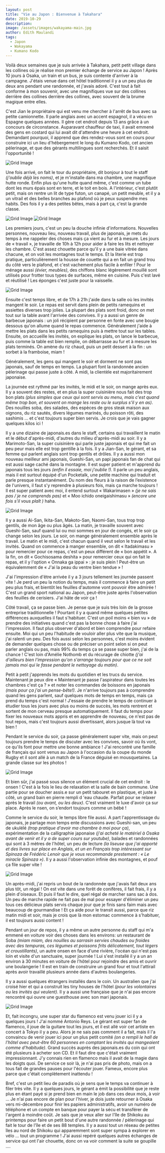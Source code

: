 ```yaml
---
layout: post
title: "Vie au Japon : Bienvenue à Takahara"
date: 2019-10-29
description:
image: /assets/images/wakayama-main.jpg
author: Edith Maulandi
tags:
  - Japon
  - Wakayama
  - Kumano Kodo
---
```


Voilà deux semaines que je suis arrivée à Takahara, petit petit village dans les collines où je réalise mon premier échange de service au Japon ! Après 10 jours à Osaka, un train et un bus, je suis contente d'arriver à la campagne. J'étais venue dans cet hôtel traditionnel il y a un peu plus de deux ans pendant une randonnée, et j'avais adoré. C'est tout à fait conforme à mon souvenir, avec une magnifiques vue sur des collines derrière des collines derrière des collines, avec souvent de la brume magique entre elles.

C'est Jian le propriétaire qui est venu me chercher à l'arrêt de bus avec sa petite camionnette. Il parle anglais avec un accent espagnol, il a vécu en Espagne quelques années. Il gère cet endroit depuis 13 ans grâce à un concours de circonstance. Auparavant chauffeur de taxi, il avait emmené des gens en costard qui lui avait dit d'attendre une heure à cet endroit. Demandant pourquoi, il apprend que des rendez-vous sont en cours pour construire ici un lieu d'hébergement le long du Kumano Kodo, cet ancien pèlerinage, et que des gérants multilingues sont recherchés. Et il saisit l'opportunité !

<img src="/assets/images/wakayama-hutte-4.jpg" alt="Grid Image"/>

Une fois arrivé, on fait le tour du propriétaire, dit bonjour à tout le staff <i>(j'oublie déjà les noms)</i>, et je m'installe dans ma chambre, une magnifique hutte ronde. Enfin plus qu'une hutte quand même, c'est comme un tube dont les murs épais sont en terre, et le toit en bois. A l'intérieur, c'est plutôt petit, mais on rentre un lit de type futon, un canapé, un petit meuble, et il y a un vitrail et des belles branches au plafond où je peux suspendre mes habits. Des fois il y a des petites bêtes, mais à part ça, c'est la grande classe.

<img src="/assets/images/wakayama-hutte-1.jpg" alt="Grid Image"/>

<img src="/assets/images/wakayama-hutte-2.jpg" alt="Grid Image"/>

Les premiers jours, c'est un peu la douche infinie d'informations. Nouvelles personnes, nouveau lieu, nouveau travail, plus de japonais, je mets du temps à me rappeler des choses mais ça vient au fur et à mesure. Les jours de « travail », je travaille de 10h à 12h pour aider à faire les lits et nettoyer les chambre. C'est assez chouette parce qu'il y a une baie vitrée dans chacune, et on voit les montagnes tout le temps. Et la literie est trop pratique, particulièrement la housse de couette qui a en fait un grand trou du côté vers le plafond, et c'est vachement plus facile à enfiler ! Pour le ménage aussi <i>(évier, meubles)</i>, des chiffons blanc légèrement mouillé sont utilisés pour frotter tous types de surfaces, même en cuisine. Puis c'est lavé et réutilisé ! Les éponges c'est juste pour la vaisselle.

<img src="/assets/images/wakayama-hutte-3.jpg" alt="Grid Image"/>

Ensuite c'est temps libre, et de 17h à 21h j'aide dans la salle où les invités mangent le soir. Le repas est servit dans plein de petits ramequins et assiettes diverses trop jolies. La plupart des plats sont froid, donc on met tout sur la table avant l'arrivée des convives. Il y a aussi un genre de barbecue japonais : un joli récipient par personne en fonte avec une bougie dessous qu'on allume quand le repas commence. Généralement j'aide à mettre les plats dans les petits ramequins puis à mettre tout sur les tables. Ensuite, on accueille les invités, on explique les plats, on lance le barbecue, puis comme la table est bien remplie, on débarrasse au fur et à mesure les plats terminés. On amène du riz chaud, puis un petit dessert à la fin : un sorbet à la framboise, miam !

Généralement, les gens qui mangent le soir et dorment ne sont pas japonais, sauf de temps en temps.  La plupart font la randonnée ancien pèlerinage qui passe juste à côté. A midi, la clientèle est majoritairement japonaise.

La journée est rythmé par les invités, le midi et le soir, on mange après eux. Il y a souvent des restes, et en plus la super cuisinière nous fait des trop bon plats <i>(plus simples que ceux qui sont servis au menu, mais c'est quand même trop bon, et souvent on mange les reste ou le surplus s'il y en as)</i>. Des nouilles soba, des salades, des espèces de gros steak maison aux oignons, du riz sautés, divers légumes marinés, du poisson rôti, des sashimis … et c'est toujours super bien servis. Je crois que je vais gagner quelques kilos ici !

Il y a une dizaine de japonais.es dans le staff, certains qui travaillent le matin et le début d'après-midi, d'autres du milieu d'après-midi au soir. Il y a Marimoto-San, la super cuisinière qui parle juste japonais et qui me fait un peu peur mais elle est trop gentille à la fois. Il y a Jian-San, le gérant, et sa femme qui parlent anglais sont trop gentils et drôles. Il y a aussi mon nouveau meilleur ami japonais, Gueshi-San, un papi japonais fan de chat qui est aussi sage caché dans la montagne. Il est super patient et m'apprend du japonais tous les jours <i>(enfin il essaie, moi j'oublie !)</i>. Il parle un peu anglais, mais il est surtout équipé d'un Pocketalk, une petite machine qui traduit et parle presque instantanément. Du nom des fleurs à la raison de l’existence de l'univers, il faut s'y reprendre à plusieurs fois, mais ça marche toujours ! Il est super patient avec moi, il entend surtout « Wakarimasen » <i>(je ne sais pas / je ne comprends pas)</i> et « Moo ichido oneigaishimasu » <i>(encore une fois s'il vous plaît )</i> haha.

<img src="/assets/images/wakayama-kumano-1.jpg" alt="Grid Image"/>

Il y a aussi Ai-San, Ikita-San, Makoto-San, Naomi-San, tous trop trop gentils, de mon âge ou plus âgés. La matin, je travaille souvent avec Gueshi-San, sauf quand lui ou moi sommes en jour de congés, et le soir ça change selon les jours. Le soir, on mange généralement ensemble après le travail. Le matin et le midi, c'est chacun quand il veut selon le travail et les invités. Quand on commence à manger ensemble, on dit « Itadakimasu » pour remercier pour ce repas, c'est un peux différent de « bon appétit ». A la fin, on dit « Gochisosama deshita » pour remercier ceux qui on fait le repas, et il y l'option « Onnaka ga ippai » : je suis plein ! Peut-être un équivalemment de « J'ai la peau du ventre bien tendue » !

J'ai l'impression d'être arrivée il y a 3 jours tellement les journée passent vite ! Je perd un peu la notion du temps, mais il commence à faire un petit peu plus frais, et bientôt les feuilles d'automne vont pouvoir être admirée ! C'est un grand sport national au Japon, peut-être juste après l'observation des feuilles de cerisiers. J'ai hâte de voir ça !

Côté travail, ça se passe bien. Je pense que je suis très loin de la grosse entreprise traditionnelle ! Pourtant il y a quand même quelques petites différences auxquelles il faut s'habituer. C'est un poil moins « bien vu » de prendre des initiatives quand c'est pas la bonne chose à faire j'ai l'impression. Il faut plus observer d'abord et bien comprendre pour refaire ensuite. Moi qui un peu l'habitude de vouloir aller plus vite que la musique, j'ai ralenti un peu. Des fois aussi selon les personnes, c'est moins évident de demander quelques chose ou de préciser un point selon si on peut parler anglais ou pas, mais 99% du temps ça se passe super bien, j'ai de la chance ! C'est loin d'Amélie Nothomb et du récurage de chiotte <i>(j'ai d'ailleurs bien l'impression qu'on s'arrange toujours pour que ce ne soit jamais moi qui le fasse pendant le nettoyage du matin)</i>.

Petit à petit j'apprends les mots du quotidien et les trucs du service. Maintenant je peux dire « Maintenant je passe l'aspirateur dans toutes les chambres c'est ça ? » et noter les commandes de boissons en japonais <i>(mais pour ça j'ai un pense-bête!)</i>. Je n'arrive toujours pas à comprendre quand les gens parlent, sauf quelques mots de temps en temps, mais ça prend du temps c'est normal ! J'essaie de prendre le temps de continuer à étudier tous les jours avec plus ou moins de succès, les mots rentrent et sortent de mon cerveau presque automatiquement. Il faut du temps pour fixer les nouveaux mots appris et en apprendre de nouveau, ce n'est pas de tout repos, mais c'est toujours aussi divertissant, alors jusque là tout va bien !

Pendant le service du soir, ça passe généralement super vite, mais on peut toujours prendre le temps de discuter avec les convives, savoir où ils vont, ce qu'ils font pour mettre une bonne ambiance ! J'ai rencontré une famille de français qui sont venus au Japon à l'occasion du la coupe du monde Rugby et il sont allé à un match de la France déguisé en mousquetaires. La grande classe sur les photos !

<img src="/assets/images/wakayama-onsen.jpg" alt="Grid Image"/>

Et bien sûr, j'ai passé sous silence un élément crucial de cet endroit : le onsen ! C'est à la fois le lieu de relaxation et la salle de bain commune. Une partie pour se doucher assis.e sur un petit tabouret en plastique, et juste à côté, un grand bain en pierre rempli d 'eau chaude. Parfait pour se relaxer après le travail <i>(ou avant, ou les deux)</i>. C'est vraiment le luxe d'avoir ça sur place. Après le nsen, on s’endort toujours comme un bébé !

Comme le service du soir, le temps libre file aussi. A part l'apprentissage du japonais, je partage mon temps ente discussions avec Gueshi-san, un peu de ukulélé <i>(trop pratique d'avoir ma chambre à moi pour ça)</i>, expérimentation de la calligraphie japonaise <i>(j'ai acheté le matériel à Osaka avant de venir et il y a de super cours sur youtube)</i>, balades et randonnées qui sont à 3 mètres de l'hôtel, un peu de lecture <i>(la liseuse que j'ai apporté et des livres sur place en Anglais, et un en Français trop intéressant sur Spinoza de Frédéric Lenoir que je vous recommande prestement : « Le miracle Spinoza »)</i>. Il y a aussi l'observation infinie des montagnes, et pouf ça file super vite !

<img src="/assets/images/wakayama-kumano-2.jpg" alt="Grid Image"/>

Un après-midi, j'ai repris un bout de la randonnée que j'avais fait deux ans plus tôt, un régal ! On est vite dans une forêt de conifères, il fait frais, il y a plein d'oiseaux. Et puis il faut le dire, quel régal de marcher sans sac à dos. Un peu de marche rapide ne fait pas de mal pour essayer d'éliminer un peu tous ces délicieux plats servis chaque jour que je finis sans faim mais avec beaucoup de gourmandise ! Et ça aide pour le transit aussi, parce que riz matin midi et soir, mais je crois que là mon estomac commence à s'habituer, il est toujours aussi content !

Pendant un jour de repos, il y a même un autre personne du staff qui m'a emmené en voiture voir des choses dans les environs: un restaurant de Soba <i>(miam miam, des nouilles au sarrasin servies chaudes ou froides avec des tempuras, ces légumes et poissons frits délicatement, tout légers et croustillants)</i>, un autre onsen en face d'une rivière, l'océan qui n'est pas loin et visite d'un sanctuaire, super journée ! Lui s'est installé il y a un an environ à 30 minutes en voiture de l'hôtel pour rejoindre des amis et ouvrir une boulangerie ! Il est en train de construire un grand four et tout l'attirail après avoir travaillé plusieurs année dans d'autres boulangeries.

Il y a aussi quelques étrangers installés dans le coin. Un australien que j'ai croisé hier et qui a construit les tiny houses de l'hôtel <i>(pour les volontaires ou les invités qui veulent)</i>. Il y a aussi une française que je n'ai pas encore rencontré qui ouvre une guesthouse avec son mari japonais.

<img src="/assets/images/wakayama-kumano-3.jpg" alt="Grid Image"/>

Et, fait incongru, une super star du flamenco est venu jouer ici il y a quelques jours ! J'ai nommé Antonio Reys. Le gérant est super fan de flamenco, il joue de la guitare tout les jours, et il est allé voir cet artiste en concert à Tokyo il y a peu. Alors je ne sais pas comment il a fait, mais il l'a convaincu de venir jouer ici pour un plus petit comité <i>(on a rempli le hall de l'hôtel avec peut-être 60 personnes en comptant les invités qui mangeaient comme d'habitude)</i>. Grand succès auprès des japonais.es du coin qui ont été plusieurs à acheter son CD. Et il faut dire que c'était vraiment impressionnant. J'y connais rien en flamenco mais il avait de la magie dans les doigts quoi. De service ce soir là, je n'ai pas pris de photo, mais on a tous fait de grandes pauses pour l'écouter jouer. Fameux, encore plus parce que c'était complètement inattendu !

Bref, c'est un petit lieu de paradis où je sens que le temps va continuer à filer très vite. Il y a quelques jours, le gérant a émit la possibilité que je reste plus en étant payé si je prend bien en main le job dans ces deux mois, à voir … Je n'ai pas encore de plan pour l'hiver, je dois juste retourner à Osaka vers mi-décembre pour finir les papiers administratifs, avoir un numéro de téléphone et un compte en banque pour payer la sécu et transférer de l'argent à moindre coût. Je sais que je veux aller sur l'île de Shikoku au printemps pour faire un petit bout d'une autre randonnée / pèlerinage qui fait le tour de l'île et de ses 88 temples. Il y a aussi tout un réseau de petites îles au nord de Shikoku qui apparemment sont super sympa à explorer en vélo … tout un programme ! J'ai aussi repéré quelques autres échanges de service qui ont l'air chouette, donc on va voir comment la suite se goupille ….
